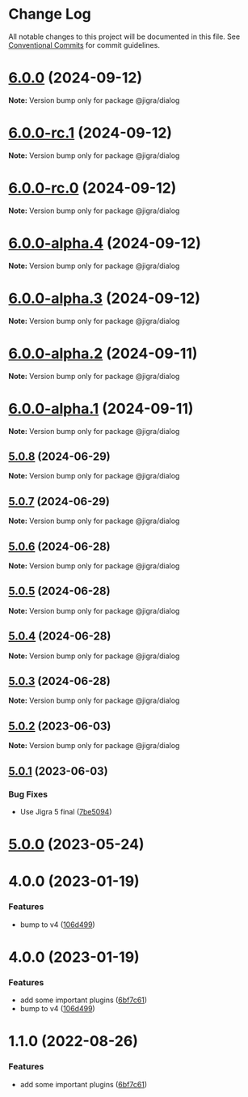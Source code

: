 # Change Log

All notable changes to this project will be documented in this file.
See [Conventional Commits](https://conventionalcommits.org) for commit guidelines.

# [6.0.0](https://github.com/familyjs/jigra-plugins/compare/@jigra/dialog@6.0.0-rc.1...@jigra/dialog@6.0.0) (2024-09-12)

**Note:** Version bump only for package @jigra/dialog

# [6.0.0-rc.1](https://github.com/familyjs/jigra-plugins/compare/@jigra/dialog@6.0.0-rc.0...@jigra/dialog@6.0.0-rc.1) (2024-09-12)

**Note:** Version bump only for package @jigra/dialog

# [6.0.0-rc.0](https://github.com/familyjs/jigra-plugins/compare/@jigra/dialog@6.0.0-alpha.4...@jigra/dialog@6.0.0-rc.0) (2024-09-12)

**Note:** Version bump only for package @jigra/dialog

# [6.0.0-alpha.4](https://github.com/familyjs/jigra-plugins/compare/@jigra/dialog@6.0.0-alpha.3...@jigra/dialog@6.0.0-alpha.4) (2024-09-12)

**Note:** Version bump only for package @jigra/dialog

# [6.0.0-alpha.3](https://github.com/familyjs/jigra-plugins/compare/@jigra/dialog@6.0.0-alpha.2...@jigra/dialog@6.0.0-alpha.3) (2024-09-12)

**Note:** Version bump only for package @jigra/dialog

# [6.0.0-alpha.2](https://github.com/familyjs/jigra-plugins/compare/@jigra/dialog@6.0.0-alpha.1...@jigra/dialog@6.0.0-alpha.2) (2024-09-11)

**Note:** Version bump only for package @jigra/dialog

# [6.0.0-alpha.1](https://github.com/familyjs/jigra-plugins/compare/@jigra/dialog@5.0.8...@jigra/dialog@6.0.0-alpha.1) (2024-09-11)

**Note:** Version bump only for package @jigra/dialog

## [5.0.8](https://github.com/familyjs/jigra-plugins/compare/@jigra/dialog@5.0.7...@jigra/dialog@5.0.8) (2024-06-29)

**Note:** Version bump only for package @jigra/dialog

## [5.0.7](https://github.com/familyjs/jigra-plugins/compare/@jigra/dialog@5.0.6...@jigra/dialog@5.0.7) (2024-06-29)

**Note:** Version bump only for package @jigra/dialog

## [5.0.6](https://github.com/familyjs/jigra-plugins/compare/@jigra/dialog@5.0.5...@jigra/dialog@5.0.6) (2024-06-28)

**Note:** Version bump only for package @jigra/dialog

## [5.0.5](https://github.com/familyjs/jigra-plugins/compare/@jigra/dialog@5.0.4...@jigra/dialog@5.0.5) (2024-06-28)

**Note:** Version bump only for package @jigra/dialog

## [5.0.4](https://github.com/familyjs/jigra-plugins/compare/@jigra/dialog@5.0.3...@jigra/dialog@5.0.4) (2024-06-28)

**Note:** Version bump only for package @jigra/dialog

## [5.0.3](https://github.com/familyjs/jigra-plugins/compare/@jigra/dialog@5.0.2...@jigra/dialog@5.0.3) (2024-06-28)

**Note:** Version bump only for package @jigra/dialog

## [5.0.2](https://github.com/familyjs/jigra-plugins/compare/@jigra/dialog@5.0.1...@jigra/dialog@5.0.2) (2023-06-03)

**Note:** Version bump only for package @jigra/dialog

## [5.0.1](https://github.com/familyjs/jigra-plugins/compare/@jigra/dialog@5.0.0...@jigra/dialog@5.0.1) (2023-06-03)

### Bug Fixes

- Use Jigra 5 final ([7be5094](https://github.com/familyjs/jigra-plugins/commit/7be509425c5cc9f21b1f9e78794b2c6b76ca7702))

# [5.0.0](https://github.com/familyjs/jigra-plugins/compare/@jigra/dialog@1.1.0...@jigra/dialog@5.0.0) (2023-05-24)

# 4.0.0 (2023-01-19)

### Features

- bump to v4 ([106d499](https://github.com/familyjs/jigra-plugins/commit/106d49991e82a0505a82571530b73fcda020e7e4))

# 4.0.0 (2023-01-19)

### Features

- add some important plugins ([6bf7c61](https://github.com/navify/jigra-plugins/commit/6bf7c61ba5ad99cf0474cb2cc9599d0f8fedeb45))
- bump to v4 ([106d499](https://github.com/navify/jigra-plugins/commit/106d49991e82a0505a82571530b73fcda020e7e4))

# 1.1.0 (2022-08-26)

### Features

- add some important plugins ([6bf7c61](https://github.com/navify/jigra-plugins/commit/6bf7c61ba5ad99cf0474cb2cc9599d0f8fedeb45))
